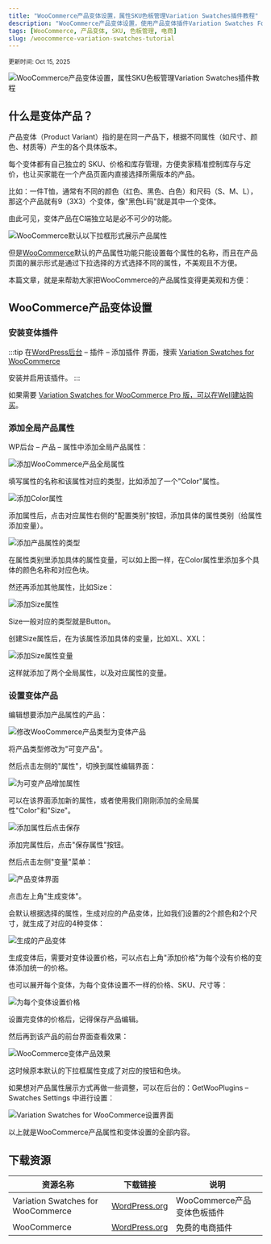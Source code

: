 ```yaml
---
title: "WooCommerce产品变体设置，属性SKU色板管理Variation Swatches插件教程"
description: "WooCommerce产品变体设置，使用产品变体插件Variation Swatches For WooCommerce为产品添加更丰富的属性类型：色板、按钮、图片等属性。"
tags: [WooCommerce, 产品变体, SKU, 色板管理, 电商]
slug: /woocommerce-variation-swatches-tutorial
---
```


<sup>更新时间: Oct 15, 2025</sup>

![WooCommerce产品变体设置，属性SKU色板管理Variation Swatches插件教程](https://website-custom.com/wp-content/uploads/2025/04/color.webp)

## 什么是变体产品？

产品变体（Product Variant）指的是在同一产品下，根据不同属性（如尺寸、颜色、材质等）产生的各个具体版本。

每个变体都有自己独立的 SKU、价格和库存管理，方便卖家精准控制库存与定价，也让买家能在一个产品页面内直接选择所需版本的产品。

比如：一件T恤，通常有不同的颜色（红色、黑色、白色）和尺码（S、M、L），那这个产品就有9（3X3）个变体，像"黑色L码"就是其中一个变体。

由此可见，变体产品在C端独立站是必不可少的功能。

![WooCommerce默认以下拉框形式展示产品属性](https://website-custom.com/wp-content/uploads/2025/04/color.webp)

但是[WooCommerce](https://wordpress.org/plugins/woocommerce/)默认的产品属性功能只能设置每个属性的名称，而且在产品页面的展示形式是通过下拉选择的方式选择不同的属性，不美观且不方便。

本篇文章，就是来帮助大家把WooCommerce的产品属性变得更美观和方便：

## WooCommerce产品变体设置

### 安装变体插件

:::tip
在[WordPress后台](https://website-custom.com/wordpress-admin-tutorial/) – 插件 – 添加插件 界面，搜索 [Variation Swatches for WooCommerce](https://wordpress.org/plugins/woo-variation-swatches/)

安装并启用该插件。
:::

如果需要 [Variation Swatches for WooCommerce Pro 版，可以在Well建站购买](https://website-custom.com/resources/variation-swatches-for-woocommerce-pro-plugin/)。

### 添加全局产品属性

WP后台 – 产品 – 属性中添加全局产品属性：

![添加WooCommerce产品全局属性](https://website-custom.com/wp-content/uploads/2025/04/color.webp)

填写属性的名称和该属性对应的类型，比如添加了一个"Color"属性。

![添加Color属性](https://website-custom.com/wp-content/uploads/2025/04/color.webp)

添加属性后，点击对应属性右侧的"配置类别"按钮，添加具体的属性类别（给属性添加变量）。

![添加产品属性的类型](https://website-custom.com/wp-content/uploads/2025/04/color.webp)

在属性类别里添加具体的属性变量，可以如上图一样，在Color属性里添加多个具体的颜色名称和对应色块。

然还再添加其他属性，比如Size：

![添加Size属性](https://website-custom.com/wp-content/uploads/2025/04/color.webp)

Size一般对应的类型就是Button。

创建Size属性后，在为该属性添加具体的变量，比如XL、XXL：

![添加Size属性变量](https://website-custom.com/wp-content/uploads/2025/04/color.webp)

这样就添加了两个全局属性，以及对应属性的变量。

### 设置变体产品

编辑想要添加产品属性的产品：

![修改WooCommerce产品类型为变体产品](https://website-custom.com/wp-content/uploads/2025/04/color.webp)

将产品类型修改为"可变产品"。

然后点击左侧的"属性"，切换到属性编辑界面：

![为可变产品增加属性](https://website-custom.com/wp-content/uploads/2025/04/color.webp)

可以在该界面添加新的属性，或者使用我们刚刚添加的全局属性"Color"和"Size"。

![添加属性后点击保存](https://website-custom.com/wp-content/uploads/2025/04/color.webp)

添加完属性后，点击"保存属性"按钮。

然后点击左侧"变量"菜单：

![产品变体界面](https://website-custom.com/wp-content/uploads/2025/04/color.webp)

点击左上角"生成变体"。

会默认根据选择的属性，生成对应的产品变体，比如我们设置的2个颜色和2个尺寸，就生成了对应的4种变体：

![生成的产品变体](https://website-custom.com/wp-content/uploads/2025/04/color.webp)

生成变体后，需要对变体设置价格，可以点右上角"添加价格"为每个没有价格的变体添加统一的价格。

也可以展开每个变体，为每个变体设置不一样的价格、SKU、尺寸等：

![为每个变体设置价格](https://website-custom.com/wp-content/uploads/2025/04/color.webp)

设置完变体的价格后，记得保存产品编辑。

然后再到该产品的前台界面查看效果：

![WooCommerce变体产品效果](https://website-custom.com/wp-content/uploads/2025/04/color.webp)

这时候原本默认的下拉框属性变成了对应的按钮和色块。

如果想对产品属性展示方式再做一些调整，可以在后台的：GetWooPlugins – Swatches Settings 中进行设置：

![Variation Swatches for WooCommerce设置界面](https://website-custom.com/wp-content/uploads/2025/04/color.webp)

以上就是WooCommerce产品属性和变体设置的全部内容。

## 下载资源

| 资源名称 | 下载链接 | 说明 |
|---------|----------|------|
| Variation Swatches for WooCommerce | [WordPress.org](https://wordpress.org/plugins/woo-variation-swatches/) | WooCommerce产品变体色板插件 |
| WooCommerce | [WordPress.org](https://wordpress.org/plugins/woocommerce/) | 免费的电商插件 |

